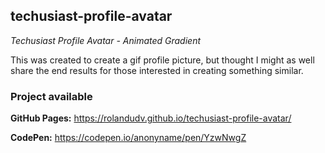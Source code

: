 ## techusiast-profile-avatar
*Techusiast Profile Avatar - Animated Gradient*

This was created to create a gif profile picture, but thought I might as well share the end results for those interested in creating something similar.

### Project available

**GitHub Pages:** https://rolandudv.github.io/techusiast-profile-avatar/

**CodePen:** https://codepen.io/anonyname/pen/YzwNwgZ

